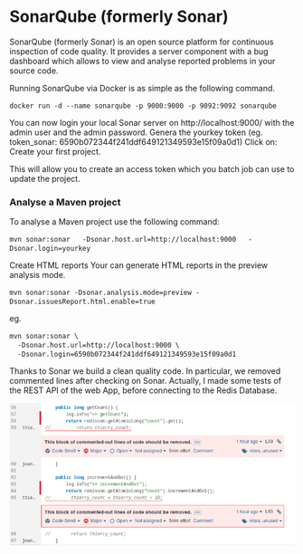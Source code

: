 # SonarQube (formerly Sonar)

SonarQube (formerly Sonar) is an open source platform for continuous inspection of code quality. It provides a server component with a bug dashboard which allows to view and analyse reported problems in your source code.

Running SonarQube via Docker is as simple as the following command.
```console
docker run -d --name sonarqube -p 9000:9000 -p 9092:9092 sonarqube
```

You can now login your local Sonar server on http://localhost:9000/ with the admin user and the admin password.
Genera the yourkey token (eg. token_sonar: 6590b072344f241ddf649121349593e15f09a0d1)
Click on: Create your first project.

This will allow you to create an access token which you batch job can use to update the project.

### Analyse a Maven project

To analyse a Maven project use the following command:
```console
mvn sonar:sonar   -Dsonar.host.url=http://localhost:9000   -Dsonar.login=yourkey
```

Create HTML reports
Your can generate HTML reports in the preview analysis mode.
```console
mvn sonar:sonar -Dsonar.analysis.mode=preview -Dsonar.issuesReport.html.enable=true
```
eg.
```console
mvn sonar:sonar \
  -Dsonar.host.url=http://localhost:9000 \
  -Dsonar.login=6590b072344f241ddf649121349593e15f09a0d1
```


Thanks to Sonar we build a clean quality code.
In particular, we removed commented lines after checking on Sonar.
Actually, I made some tests of the REST API of the web App, before connecting to the Redis Database.

![code_quality_sonar](/images/code_quality_sonar.png)


